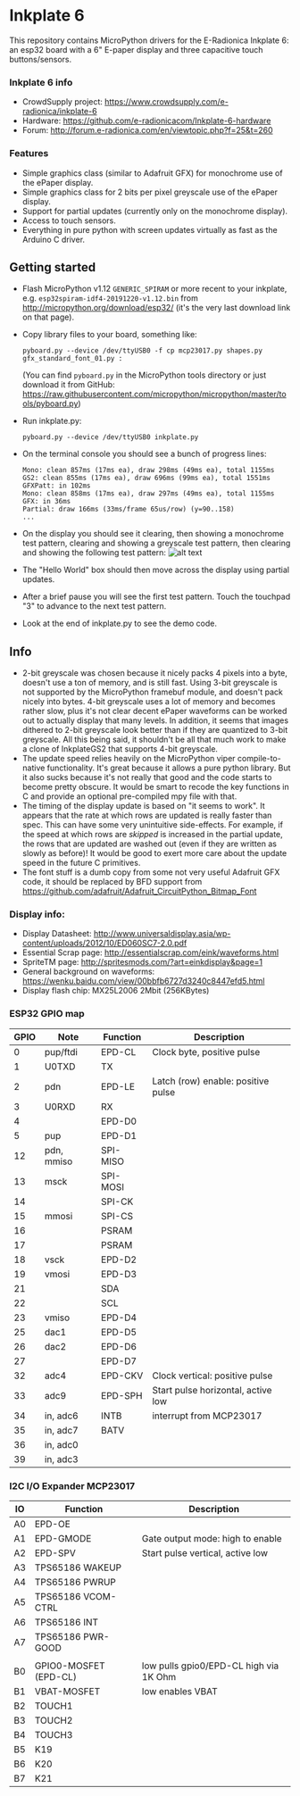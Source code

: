 Inkplate 6
==========

This repository contains MicroPython drivers for the E-Radionica Inkplate 6: an esp32 board with
a 6" E-paper display and three capacitive touch buttons/sensors.

### Inkplate 6 info
- CrowdSupply project: https://www.crowdsupply.com/e-radionica/inkplate-6
- Hardware: https://github.com/e-radionicacom/Inkplate-6-hardware
- Forum: http://forum.e-radionica.com/en/viewtopic.php?f=25&t=260

### Features

- Simple graphics class (similar to Adafruit GFX) for monochrome use of the ePaper display.
- Simple graphics class for 2 bits per pixel greyscale use of the ePaper display.
- Support for partial updates (currently only on the monochrome display).
- Access to touch sensors.
- Everything in pure python with screen updates virtually as fast as the Arduino C driver.

Getting started
---------------

- Flash MicroPython v1.12 `GENERIC_SPIRAM` or more recent to your inkplate, e.g.
  `esp32spiram-idf4-20191220-v1.12.bin` from http://micropython.org/download/esp32/
  (it's the very last download link on that page).

- Copy library files to your board, something like:
  ```
  pyboard.py --device /dev/ttyUSB0 -f cp mcp23017.py shapes.py gfx_standard_font_01.py :
  ```
  (You can find `pyboard.py` in the MicroPython tools directory or just download it from
  GitHub: https://raw.githubusercontent.com/micropython/micropython/master/tools/pyboard.py)

- Run inkplate.py:
  ```
  pyboard.py --device /dev/ttyUSB0 inkplate.py
  ```

- On the terminal console you should see a bunch of progress lines:
  ```
  Mono: clean 857ms (17ms ea), draw 298ms (49ms ea), total 1155ms
  GS2: clean 855ms (17ms ea), draw 696ms (99ms ea), total 1551ms
  GFXPatt: in 102ms
  Mono: clean 858ms (17ms ea), draw 297ms (49ms ea), total 1155ms
  GFX: in 36ms
  Partial: draw 166ms (33ms/frame 65us/row) (y=90..158)
  ...
  ```

- On the display you should see it clearing, then showing a monochrome test pattern, clearing and
  showing a greyscale test pattern, then clearing and showing the following test pattern:
  ![alt text](https://github.com/tve/mpy-inkplate/blob/master/img/hello_world.jpg?raw=true)

- The "Hello World" box should then move across the display using partial updates.

- After a brief pause you will see the first test pattern. Touch the touchpad "3" to advance to 
  the next test pattern.

- Look at the end of inkplate.py to see the demo code.

Info
----

- 2-bit greyscale was chosen because it nicely packs 4 pixels into a byte, doesn't use a ton of
  memory, and is still fast. Using 3-bit greyscale is not supported by the MicroPython framebuf
  module, and doesn't pack nicely into bytes. 4-bit greyscale uses a lot of memory and becomes
  rather slow, plus it's not clear decent ePaper waveforms can be worked out to actually display
  that many levels. In addition, it seems that images dithered to 2-bit greyscale look better than
  if they are quantized to 3-bit greyscale. All this being said, it shouldn't be all that much
  work to make a clone of InkplateGS2 that supports 4-bit greyscale.
- The update speed relies heavily on the MicroPython viper compile-to-native functionality.
  It's great because it allows a pure python library. But it also sucks because it's not really
  that good and the code starts to become pretty obscure. It would be smart to recode the key
  functions in C and provide an optional pre-compiled mpy file with that.
- The timing of the display update is based on "it seems to work". It appears that the rate at
  which rows are updated is really faster than spec. This can have some very unintuitive
  side-effects. For example, if the speed at which rows are _skipped_ is increased in the partial
  update, the rows that are updated are washed out (even if they are written as slowly as before)!
  It would be good to exert more care about the update speed in the future C primitives.
- The font stuff is a dumb copy from some not very useful Adafruit GFX code, it should be
  replaced by BFD support from https://github.com/adafruit/Adafruit_CircuitPython_Bitmap_Font


### Display info:
- Display Datasheet: http://www.universaldisplay.asia/wp-content/uploads/2012/10/ED060SC7-2.0.pdf
- Essential Scrap page: http://essentialscrap.com/eink/waveforms.html
- SpriteTM page: http://spritesmods.com/?art=einkdisplay&page=1
- General background on waveforms: https://wenku.baidu.com/view/00bbfb6727d3240c8447efd5.html
- Display flash chip: MX25L2006 2Mbit (256KBytes)

### ESP32 GPIO map

| GPIO | Note       | Function | Description |
| ---- | ----       | -------- | ----------- |
|   0  | pup/ftdi   | EPD-CL   | Clock byte, positive pulse |
|   1  | U0TXD      | TX       |
|   2  | pdn        | EPD-LE   | Latch (row) enable: positive pulse |
|   3  | U0RXD      | RX       |
|   4  |            | EPD-D0   |
|   5  | pup        | EPD-D1   |
|  12  | pdn, mmiso | SPI-MISO |
|  13  | msck       | SPI-MOSI |
|  14  |            | SPI-CK   |
|  15  | mmosi      | SPI-CS   |
|  16  |            | PSRAM    |
|  17  |            | PSRAM    |
|  18  | vsck       | EPD-D2   |
|  19  | vmosi      | EPD-D3   |
|  21  |            | SDA      |
|  22  |            | SCL      |
|  23  | vmiso      | EPD-D4   |
|  25  | dac1       | EPD-D5   |
|  26  | dac2       | EPD-D6   |
|  27  |            | EPD-D7   |
|  32  | adc4       | EPD-CKV  | Clock vertical: positive pulse |
|  33  | adc9       | EPD-SPH  | Start pulse horizontal, active low |
|  34  | in, adc6   | INTB     | interrupt from MCP23017 |
|  35  | in, adc7   | BATV     |
|  36  | in, adc0   |          |
|  39  | in, adc3   |          |

### I2C I/O Expander MCP23017

| IO | Function | Description |
| -- | -------- | ----------- |
| A0 | EPD-OE   |
| A1 | EPD-GMODE | Gate output mode: high to enable |
| A2 | EPD-SPV  | Start pulse vertical, active low |
| A3 | TPS65186 WAKEUP |
| A4 | TPS65186 PWRUP |
| A5 | TPS65186 VCOM-CTRL |
| A6 | TPS65186 INT |
| A7 | TPS65186 PWR-GOOD |
|    |          |             |
| B0 | GPIO0-MOSFET (EPD-CL) | low pulls gpio0/EPD-CL high via 1K Ohm |
| B1 | VBAT-MOSFET | low enables VBAT |
| B2 | TOUCH1   |
| B3 | TOUCH2   |
| B4 | TOUCH3   |
| B5 | K19      |
| B6 | K20      |
| B7 | K21      |
